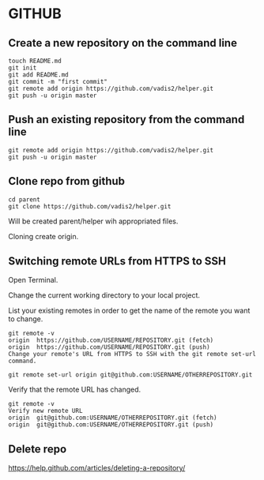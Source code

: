 # GITHUB
## Create a new repository on the command line

```
touch README.md
git init
git add README.md
git commit -m "first commit"
git remote add origin https://github.com/vadis2/helper.git
git push -u origin master
```
## Push an existing repository from the command line

```
git remote add origin https://github.com/vadis2/helper.git
git push -u origin master
```
## Clone repo from github

```
cd parent
git clone https://github.com/vadis2/helper.git
```

Will be created parent/helper wih appropriated files.

Cloning create origin.

## Switching remote URLs from HTTPS to SSH
   
   Open Terminal.
   
   Change the current working directory to your local project.
   
   List your existing remotes in order to get the name of the remote you want to change.
   
   ```
   git remote -v
   origin  https://github.com/USERNAME/REPOSITORY.git (fetch)
   origin  https://github.com/USERNAME/REPOSITORY.git (push)
   Change your remote's URL from HTTPS to SSH with the git remote set-url command.
   ```
   
   ```
   git remote set-url origin git@github.com:USERNAME/OTHERREPOSITORY.git
   ```
   Verify that the remote URL has changed.
   
   ```
   git remote -v
   Verify new remote URL
   origin  git@github.com:USERNAME/OTHERREPOSITORY.git (fetch)
   origin  git@github.com:USERNAME/OTHERREPOSITORY.git (push)
   ```
## Delete repo
https://help.github.com/articles/deleting-a-repository/
